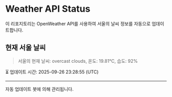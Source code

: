 
# Weather API Status

이 리포지토리는 OpenWeather API를 사용하여 서울의 날씨 정보를 자동으로 업데이트합니다.

## 현재 서울 날씨
> 서울의 현재 날씨: overcast clouds, 온도: 19.81°C, 습도: 92%

⏳ 업데이트 시간: 2025-09-26 23:28:55 (UTC)

---
자동 업데이트 봇에 의해 관리됩니다.
